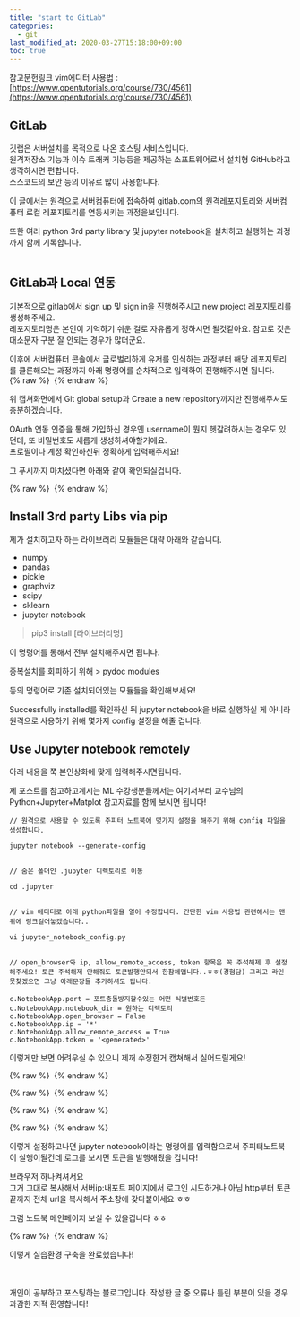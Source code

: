 ```yaml
---
title: "start to GitLab"
categories: 
  - git
last_modified_at: 2020-03-27T15:18:00+09:00
toc: true
---
```


참고문헌링크
vim에디터 사용법 : [https://www.opentutorials.org/course/730/4561](https://www.opentutorials.org/course/730/4561)<br/>


GitLab
---
깃랩은 서버설치를 목적으로 나온 호스팅 서비스입니다.<br/>
원격저장소 기능과 이슈 트래커 기능등을 제공하는 소프트웨어로서 설치형 GitHub라고 생각하시면 편합니다.<br/>
소스코드의 보안 등의 이유로 많이 사용합니다.<br/>

이 글에서는 원격으로 서버컴퓨터에 접속하여 gitlab.com의 원격레포지토리와 서버컴퓨터 로컬 레포지토리를 연동시키는 과정을보입니다.<br/>

또한 여러 python 3rd party library 및 jupyter notebook을 설치하고 실행하는 과정까지 함께 기록합니다.<br/>
<br/>

GitLab과 Local 연동
---
기본적으로 gitlab에서 sign up 및 sign in을 진행해주시고 new project 레포지토리를 생성해주세요.<br/>
레포지토리명은 본인이 기억하기 쉬운 걸로 자유롭게 정하시면 될것같아요. 참고로 깃은 대소문자 구분 잘 안되는 경우가 많더군요.<br/>

이후에 서버컴퓨터 콘솔에서 글로벌리하게 유저를 인식하는 과정부터 해당 레포지토리를 클론해오는 과정까지 아래 명령어를 순차적으로 입력하여 진행해주시면 됩니다.<br/>
{% raw %} <img src="https://ohjinjin.github.io/assets/images/20200325gitlab/capture2.JPG" alt=""> {% endraw %}

위 캡쳐화면에서 Git global setup과 Create a new repository까지만 진행해주셔도 충분하겠습니다.<br/>

OAuth 연동 인증을 통해 가입하신 경우엔 username이 뭔지 헷갈려하시는 경우도 있던데, 또 비밀번호도 새롭게 생성하셔야할거에요.<br/>
프로필이나 계정 확인하신뒤 정확하게 입력해주세요!<br/>

그 푸시까지 마치셨다면 아래와 같이 확인되실겁니다.<br/>

{% raw %} <img src="https://ohjinjin.github.io/assets/images/20200325gitlab/capture3.JPG" alt=""> {% endraw %}

Install 3rd party Libs via pip
---
제가 설치하고자 하는 라이브러리 모듈들은 대략 아래와 같습니다.<br/>

* numpy
* pandas
* pickle
* graphviz
* scipy
* sklearn
* jupyter notebook

> pip3 install \[라이브러리명]

이 명령어를 통해서 전부 설치해주시면 됩니다.<br/>

중복설치를 회피하기 위해 > pydoc modules

등의 명령어로 기존 설치되어있는 모듈들을 확인해보세요!<br/>

Successfully installed를 확인하신 뒤 jupyter notebook을 바로 실행하실 게 아니라 원격으로 사용하기 위해 몇가지 config 설정을 해줄 겁니다.<br/>


Use Jupyter notebook remotely
---
아래 내용을 쭉 본인상화에 맞게 입력해주시면됩니다.<br/>

제 포스트를 참고하고계시는 ML 수강생분들께서는 여기서부터 교수님의 Python\+Jupyter\+Matplot 참고자료를 함께 보시면 됩니다!<br/>

~~~
// 원격으로 사용할 수 있도록 주피터 노트북에 몇가지 설정을 해주기 위해 config 파일을 생성합니다.

jupyter notebook --generate-config


// 숨은 폴더인 .jupyter 디렉토리로 이동

cd .jupyter


// vim 에디터로 아래 python파일을 열어 수정합니다. 간단한 vim 사용법 관련해서는 맨 위에 링크걸어놓겠습니다..

vi jupyter_notebook_config.py


// open_browser와 ip, allow_remote_access, token 항목은 꼭 주석해제 후 설정해주세요! 토큰 주석해제 안해줘도 토큰발행안되서 한참헤맵니다..ㅎㅎ(경험담) 그리고 라인 못찾겠으면 그냥 아래문장들 추가하셔도 됩니다.

c.NotebookApp.port = 포트충돌방지할수있는 어떤 식별번호든
c.NotebookApp.notebook_dir = 원하는 디렉토리
c.NotebookApp.open_browser = False
c.NotebookApp.ip = '*'
c.NotebookApp.allow_remote_access = True
c.NotebookApp.token = '<generated>'
~~~

이렇게만 보면 어려우실 수 있으니 제꺼 수정한거 캡쳐해서 실어드릴게요!<br/>

{% raw %} <img src="https://ohjinjin.github.io/assets/images/20200325gitlab/capture11.JPG" alt=""> {% endraw %}

{% raw %} <img src="https://ohjinjin.github.io/assets/images/20200325gitlab/capture12.JPG" alt=""> {% endraw %}

{% raw %} <img src="https://ohjinjin.github.io/assets/images/20200325gitlab/capture13.JPG" alt=""> {% endraw %}

{% raw %} <img src="https://ohjinjin.github.io/assets/images/20200325gitlab/capture14.JPG" alt=""> {% endraw %}

이렇게 설정하고나면 jupyter notebook이라는 명령어를 입력함으로써 주피터노트북이 실행이될건데 로그를 보시면 토큰을 발행해줬을 겁니다!<br/>

브라우저 하나켜셔서요 <br/>
그거 그대로 복사해서 서버ip:내포트 페이지에서 로그인 시도하거나 아님 http부터 토큰 끝까지 전체 url을 복사해서 주소창에 갖다붙이세요 ㅎㅎ
<br/>

그럼 노트북 메인페이지 보실 수 있을겁니다 ㅎㅎ<br/>

{% raw %} <img src="https://ohjinjin.github.io/assets/images/20200325gitlab/capture9.JPG" alt=""> {% endraw %}

이렇게 실습환경 구축을 완료했습니다!<br/>

<br/>
<br/>
개인이 공부하고 포스팅하는 블로그입니다. 작성한 글 중 오류나 틀린 부분이 있을 경우 과감한 지적 환영합니다!<br/><br/>
